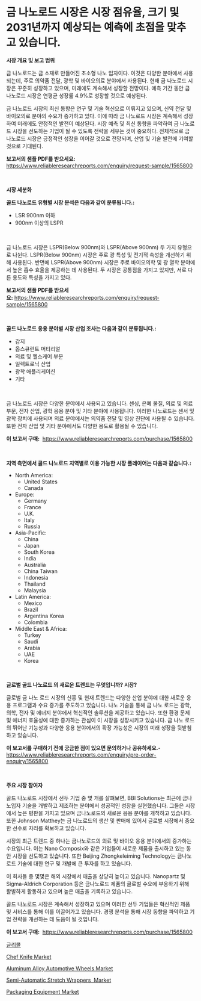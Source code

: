 <p><h1>금 나노로드 시장은 시장 점유율, 크기 및 2031년까지 예상되는 예측에 초점을 맞추고 있습니다.</h1></p><p><strong>시장 개요 및 보고 범위</strong></p>
<p><p>금 나노로드는 금 소재로 만들어진 초소형 나노 입자이다. 이것은 다양한 분야에서 사용되는데, 주로 의약품 전달, 광학 및 바이오의료 분야에서 사용된다. 현재 금 나노로드 시장은 꾸준히 성장하고 있으며, 미래에도 계속해서 성장할 전망이다. 예측 기간 동안 금 나노로드 시장은 연평균 성장률 4.9%로 성장할 것으로 예상된다.</p><p>금 나노로드 시장의 최신 동향은 연구 및 기술 혁신으로 이뤄지고 있으며, 신약 전달 및 바이오의료 분야의 수요가 증가하고 있다. 이에 따라 금 나노로드 시장은 계속해서 성장하여 미래에도 안정적인 발전이 예상된다. 시장 예측 및 최신 동향을 파악하여 금 나노로드 시장을 선도하는 기업이 될 수 있도록 전략을 세우는 것이 중요하다. 전체적으로 금 나노로드 시장은 긍정적인 성장을 이어갈 것으로 전망되며, 산업 및 기술 발전에 기여할 것으로 기대된다.</p></p>
<p><strong>보고서의 샘플 PDF를 받으세요:</strong> <a href="https://www.reliableresearchreports.com/enquiry/request-sample/1565800">https://www.reliableresearchreports.com/enquiry/request-sample/1565800</a></p>
<p>&nbsp;</p>
<p><strong>시장 세분화</strong></p>
<p><strong>골드 나노로드 유형별 시장 분석은 다음과 같이 분류됩니다.:</strong></p>
<p><ul><li>LSR 900nm 이하</li><li>900nm 이상의 LSPR</li></ul></p>
<p>&nbsp;</p>
<p><p>금 나노로드 시장은 LSPR(Below 900nm)와 LSPR(Above 900nm) 두 가지 유형으로 나뉜다. LSPR(Below 900nm) 시장은 주로 광 특성 및 전기적 속성을 개선하기 위해 사용된다. 반면에 LSPR(Above 900nm) 시장은 주로 바이오의학 및 광 열학 분야에서 높은 흡수 효율을 제공하는 데 사용된다. 두 시장은 공통점을 가지고 있지만, 서로 다른 용도와 특성을 가지고 있다.</p></p>
<p><strong>보고서의 샘플 PDF를 받으세요:</strong>&nbsp;<a href="https://www.reliableresearchreports.com/enquiry/request-sample/1565800">https://www.reliableresearchreports.com/enquiry/request-sample/1565800</a></p>
<p>&nbsp;</p>
<p><strong> 골드 나노로드 응용 분야별 시장 산업 조사는 다음과 같이 분류됩니다.:</strong></p>
<p><ul><li>감지</li><li>옵스큐런트 머티리얼</li><li>의료 및 헬스케어 부문</li><li>일렉트로닉 산업</li><li>광학 애플리케이션</li><li>기타</li></ul></p>
<p>&nbsp;</p>
<p><p>금 나노로드 시장은 다양한 분야에서 사용되고 있습니다. 센싱, 은폐 물질, 의료 및 의료 부문, 전자 산업, 광학 응용 분야 및 기타 분야에 사용됩니다. 이러한 나노로드는 센서 및 광학 장치에 사용되며 의료 분야에서는 의약품 전달 및 영상 진단에 사용될 수 있습니다. 또한 전자 산업 및 기타 분야에서도 다양한 용도로 활용될 수 있습니다.</p></p>
<p><strong>이 보고서 구매:</strong>&nbsp; <a href="https://www.reliableresearchreports.com/purchase/1565800">https://www.reliableresearchreports.com/purchase/1565800</a></p>
<p>&nbsp;</p>
<p><strong>지역 측면에서 골드 나노로드 지역별로 이용 가능한 시장 플레이어는 다음과 같습니다.:</strong></p>
<p><ul>
    <li>
        North America:
        <ul>
            <li>United States</li>
            <li>Canada</li>
        </ul>
    </li>
    <li>
        Europe:
        <ul>
            <li>Germany</li>
            <li>France</li>
            <li>U.K.</li>
            <li>Italy</li>
            <li>Russia</li>
        </ul>
    </li>
    <li>
        Asia-Pacific:
        <ul>
            <li>China</li>
            <li>Japan</li>
            <li>South Korea</li>
            <li>India</li>
            <li>Australia</li>
            <li>China Taiwan</li>
            <li>Indonesia</li>
            <li>Thailand</li>
            <li>Malaysia</li>
        </ul>
    </li>
    <li>
        Latin America:
        <ul>
            <li>Mexico</li>
            <li>Brazil</li>
            <li>Argentina Korea</li>
            <li>Colombia</li>
        </ul>
    </li>
    <li>
        Middle East & Africa:
        <ul>
            <li>Turkey</li>
            <li>Saudi</li>
            <li>Arabia</li>
            <li>UAE</li>
            <li>Korea</li>
        </ul>
    </li>
    </ul></p>
<p>&nbsp;</p>
<p><strong>글로벌 골드 나노로드 의 새로운 트렌드는 무엇입니까? 시장?</strong></p>
<p><p>글로벌 금 나노 로드 시장의 신흥 및 현재 트렌드는 다양한 산업 분야에 대한 새로운 응용 프로그램과 수요 증가를 주도하고 있습니다. 나노 기술을 통해 금 나노 로드는 광학, 의학, 전자 및 에너지 분야에서 혁신적인 솔루션을 제공하고 있습니다. 또한 환경 문제 및 에너지 효율성에 대한 증가하는 관심이 이 시장을 성장시키고 있습니다. 금 나노 로드의 뛰어난 기능성과 다양한 응용 분야에서의 확장 가능성은 시장의 미래 성장을 뒷받침하고 있습니다.</p></p>
<p><strong>이 보고서를 구매하기 전에 궁금한 점이 있으면 문의하거나 공유하세요.</strong>- <a href="https://www.reliableresearchreports.com/enquiry/pre-order-enquiry/1565800">https://www.reliableresearchreports.com/enquiry/pre-order-enquiry/1565800</a></p>
<p>&nbsp;</p>
<p><strong>주요 시장 참여자</strong></p>
<p><p>골드 나노로드 시장에서 선두 기업 중 몇 개를 살펴보면, BBI Solutions는 최근에 금나노입자 기술을 개발하고 제조하는 분야에서 성공적인 성장을 실현했습니다. 그들은 시장에서 높은 평판을 가지고 있으며 금나노로드의 새로운 응용 분야를 개척하고 있습니다. 또한 Johnson Matthey는 금 나노로드의 생산 및 판매에 있어서 글로벌 시장에서 중요한 선수로 자리를 확보하고 있습니다.</p><p>시장의 최근 트렌드 중 하나는 금나노로드의 의료 및 바이오 응용 분야에서의 증가하는 수요입니다. 이는 Nano Composix와 같은 기업들이 새로운 제품을 출시하고 있는 동안 시장을 선도하고 있습니다. 또한 Beijing Zhongkeleiming Technology는 금나노로드 기술에 대한 연구 및 개발에 큰 투자를 하고 있습니다.</p><p>이 회사들 중 몇몇은 해외 시장에서 매출을 상당히 높이고 있습니다. Nanopartz 및 Sigma-Aldrich Corporation 등은 금나노로드 제품의 글로벌 수요에 부응하기 위해 활발하게 활동하고 있으며 높은 매출을 기록하고 있습니다.</p><p>골드 나노로드 시장은 계속해서 성장하고 있으며 이러한 선두 기업들은 혁신적인 제품 및 서비스를 통해 이를 이끌어가고 있습니다. 경쟁 분석을 통해 시장 동향을 파악하고 기업 전략을 개선하는 데 도움이 될 것입니다.</p></p>
<p><strong>이 보고서 구매:</strong>&nbsp;&nbsp;<a href="https://www.reliableresearchreports.com/purchase/1565800">https://www.reliableresearchreports.com/purchase/1565800</a></p>
<p><p><a href="https://github.com/ZacharyScthmitt4465/Market-Research-Report-List-1/blob/main/49215285592.md">글리콜</a></p><p><a href="https://github.com/ashepherd82/Market-Research-Report-List-3/blob/main/chef-knife-market.md">Chef Knife Market</a></p><p><a href="https://pretty-mail-caf.notion.site/Aluminum-Alloy-Automotive-Wheels-Market-Insights-Market-Players-and-Forecast-Till-2031-cf941d29681646f5921ef970def9a672">Aluminum Alloy Automotive Wheels Market</a></p><p><a href="https://issuu.com/reportprime-2/docs/semi-automatic-stretch-wrappers-market-size-2030.p">Semi-Automatic Stretch Wrappers  Market</a></p><p><a href="https://view.publitas.com/reportprime-1/packaging-equipment-market-size-growth-and-forecast-from-2024-2031/">Packaging Equipment Market</a></p></p>
